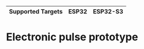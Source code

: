 | Supported Targets | ESP32 | ESP32-S3 |
| ----------------- | ----- | -------- |
# Electronic pulse prototype
